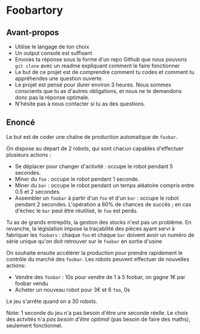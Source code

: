 # Foobartory

## Avant-propos

-   Utilise le langage de ton choix
-   Un output console est suffisant
-   Envoies ta réponse sous la forme d'un repo Github que nous pouvons `git clone` avec un readme expliquant comment le faire fonctionner
-   Le but de ce projet est de comprendre comment tu codes et comment tu appréhendes une question ouverte.
-   Le projet est pensé pour durer environ 3 heures. Nous sommes conscients que tu as d'autres obligations, et nous ne te demandons donc pas la réponse optimale.
-   N'hésite pas à nous contacter si tu as des questions.

## Enoncé

Le but est de coder une chaîne de production automatique de `foobar`.

On dispose au départ de 2 robots, qui sont chacun capables d'effectuer plusieurs actions :

-   Se déplacer pour changer d'activité : occupe le robot pendant 5 secondes.
-   Miner du `foo` : occupe le robot pendant 1 seconde.
-   Miner du `bar` : occupe le robot pendant un temps aléatoire compris entre 0.5 et 2 secondes.
-   Assembler un `foobar` à partir d'un `foo` et d'un `bar` : occupe le robot pendant 2 secondes. L'opération a 60% de chances de succès ; en cas d'échec le `bar` peut être réutilisé, le `foo` est perdu.

Tu as de grands entrepôts, la gestion des stocks n'est pas un problème.
En revanche, la législation impose la traçabilité des pièces ayant servi à fabriquer les `foobars` : chaque `foo` et chaque `bar` doivent avoir un numéro de série unique qu'on doit retrouver sur le `foobar` en sortie d'usine

On souhaite ensuite accélérer la production pour prendre rapidement le contrôle du marché des `foobar`. Les robots peuvent effectuer de nouvelles actions:

-   Vendre des `foobar` : 10s pour vendre de 1 à 5 foobar, on gagne 1€ par foobar vendu
-   Acheter un nouveau robot pour 3€ et 6 `foo`, 0s

Le jeu s'arrête quand on a 30 robots.

Note:
1 seconde du jeu n'a pas besoin d'être une seconde réelle.
Le choix des actvités n'a _pas besoin d'être optimal_ (pas besoin de faire des maths), seulement fonctionnel.
